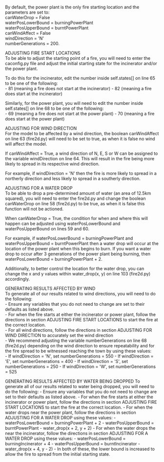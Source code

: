 By default, the power plant is the only fire starting location and the parameters are set to:  
canWaterDrop = False  
waterPosLowerBound = burningPowerPlant  
waterPosUpperBound = burntPowerPlant  
canWindAffect = False  
windDirection = 'N'  
numberGenerations = 200.  
  
  
  
ADJUSTING FIRE START LOCATIONS  
To be able to adjust the starting point of a fire, you will need to enter the caconfig.py file and adjust the initial starting state for the incinerator and/or the power plant.  

To do this for the incinerator, edit the number inside self.states[] on line 65 to be one of the following:  
	- 81 (meaning a fire does not start at the incinerator)
	- 82 (meaning a fire does start at the incinerator)

Similarly, for the power plant, you will need to edit the number inside self.states[] on line 68 to be one of the following:    
	- 69 (meaning a fire does not start at the power plant)
	- 70 (meaning a fire does start at the power plant)
  
  
  
ADJUSTING FOR WIND DIRECTION  
For the model to be affected by a wind direction, the boolean canWindAffect on line 63 (fire2d.py) will need to be set to true, as when it is false no wind will affect the model.  

If canWindAffect = True, a wind direction of N, E, S or W can be assigned to the variable windDirection on line 64. This will result in the fire being more likely to spread in its respective wind direction.   

For example, if windDirection = 'N' then the fire is more likely to spread in a northerly direction and less likely to spread in a southerly direction.  
  
  

ADJUSTING FOR A WATER DROP  
To be able to drop a pre-determined amount of water (an area of 12.5km squared), you will need to enter the fire2d.py and change the boolean canWaterDrop on line 58 (fire2d.py) to be true, as when it is false this function will not be actioned.  

When canWaterDrop = True, the condition for when and where this will happen can be adjusted using waterPosLowerBound and waterPosUpperBound on lines 59 and 60.   

For example, if waterPosLowerBound = burningPowerPlant and waterPosUpperBound = burntPowerPlant then a water drop will occur at the location of the power plant when this begins to burn. If you want a water drop to occur after 3 generations of the power plant being burning, then waterPosLowerBound = burningPowerPlant + 2.  

Additionally, to better control the location for the water drop, you can change the x and y values within water_drop(x, y) on line 103 (fire2d.py) accordingly.  

  
  
GENERATING RESULTS AFFECTED BY WIND  
To generate all of our results related to wind directions, you will need to do the following:  
	- Ensure any variables that you do not need to change are set to their defaults as listed above.  
	- For when the fire starts at either the incinerator or power plant, follow the directions in section ADJUSTING FIRE START LOCATIONS to start the fire at the correct location.  
	- For all wind directions, follow the directions in section ADJUSTING FOR WIND DIRECTION to accurately set the wind direction  
	- We recommend adjusting the variable numberGenerations on line 68 (fire2d.py) depending on the wind direction to ensure repeatability and for the fire spread to be witnessed reaching the town by using these values:  
		- If windDirection = 'N', set numberGenerations = 550
		- If windDirection = 'E', set numberGenerations = 400
		- If windDirection = 'S', set numberGenerations = 250
		- If windDirection = 'W', set numberGenerations = 525



GENERATING RESULTS AFFECTED BY WATER BEING DROPPED
To generate all of our results related to water being dropped, you will need to do the following:
	- Ensure any variables that you do not need to change are set to their defaults as listed above.
	- For when the fire starts at either the incinerator or power plant, follow the directions in section ADJUSTING FIRE START LOCATIONS to start the fire at the correct location.
	- For when the water drops near the power plant, follow the directions in section ADJUSTING FOR A WATER DROP using these values:
		- waterPosLowerBound = burningPowerPlant + 2
		- waterPosUpperBound = burntPowerPlant
		- water_drop(x + 2, y + 2)
	- For when the water drops the near the incinerator, follow the directions in section ADJUSTING FOR A WATER DROP using these values:
		- waterPosLowerBound = burningIncinerator + 4
		- waterPosUpperBound = burntIncinerator
		- water_drop(x + 4, y - 2)
	- In both of these, the lower bound is increased to allow the fire to spread from the initial starting state.
